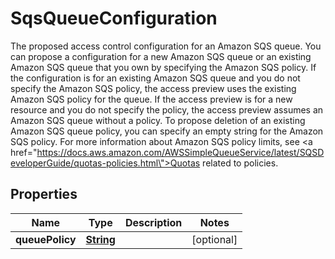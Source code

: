 

# SqsQueueConfiguration

The proposed access control configuration for an Amazon SQS queue. You can propose a configuration for a new Amazon SQS queue or an existing Amazon SQS queue that you own by specifying the Amazon SQS policy. If the configuration is for an existing Amazon SQS queue and you do not specify the Amazon SQS policy, the access preview uses the existing Amazon SQS policy for the queue. If the access preview is for a new resource and you do not specify the policy, the access preview assumes an Amazon SQS queue without a policy. To propose deletion of an existing Amazon SQS queue policy, you can specify an empty string for the Amazon SQS policy. For more information about Amazon SQS policy limits, see <a href=\"https://docs.aws.amazon.com/AWSSimpleQueueService/latest/SQSDeveloperGuide/quotas-policies.html\">Quotas related to policies</a>.

## Properties

| Name | Type | Description | Notes |
|------------ | ------------- | ------------- | -------------|
|**queuePolicy** | [**String**](String.md) |  |  [optional] |



